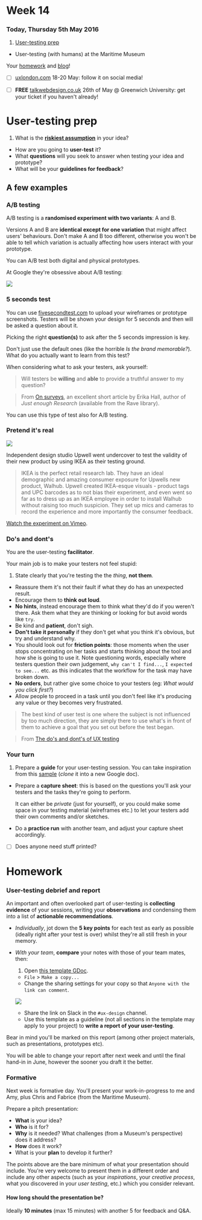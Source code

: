 # Week 14

### Today, Thursday 5th May 2016

1. [User-testing prep](#user-testing-prep)
* User-testing (with humans) at the Maritime Museum

Your [homework](#homework) and [blog](#blog)!

* [ ] [uxlondon.com](http://2016.uxlondon.com/) 18-20 May: follow it on social media!
* [ ] **FREE** [talkwebdesign.co.uk](http://talkwebdesign.co.uk/) 26th of May @ Greenwich University: get your ticket if you haven't already!


# User-testing prep

1. What is the [**riskiest assumption**](../13/#the-riskiest-hypothesis) in your idea?
* How are you going to **user-test** it? 
* What **questions** will you seek to answer when testing your idea and prototype? 
* What will be your **guidelines for feedback**?

## A few examples

### A/B testing

A/B testing is a **randomised experiment with two variants**: A and B. 

Versions A and B are **identical except for one variation** that might affect users' behaviours. Don't make A and B too different, otherwise you won't be able to tell which variation is actually affecting how users interact with your prototype.

You can A/B test both digital and physical prototypes.

<!-- Click the image for a slide show on how Google tested millions of shades of blue to optimise their traffic and click through rate -->

At Google they're obsessive about A/B testing:

[![](assets/google-ab-testing.png)](http://www.slideshare.net/andrew_null/metrics-driven-design-by-joshua-porter/4-Doug_Bowman_on_Design_at)

### 5 seconds test

You can use [fivesecondtest.com](http://fivesecondtest.com/) to upload your wireframes or prototype screenshots. Testers will be shown your design for 5 seconds and then will be asked a question about it.

Picking the right **question(s)** to ask after the 5 seconds impression is key.

Don't just use the default ones (like the horrible *Is the brand memorable?*). What do you actually want to learn from this test? 

When considering what to ask your testers, ask yourself:

> Will testers be **willing** and **able** to provide a truthful answer to my question?

> From [On surveys](https://medium.com/research-things/on-surveys-5a73dda5e9a0#.3vujbmw95), an excellent short article by Erika Hall, author of *Just enough Research* (available from the Rave library). 

You can use this type of test also for A/B testing.

### Pretend it's real

<!--Hack IKEA-->

[![](assets/hack-ikea.png)](https://vimeo.com/79313674)

Independent design studio Upwell went undercover to test the validity of their new product by using IKEA as their testing ground.

> IKEA is the perfect retail research lab. They have an ideal demographic and amazing consumer exposure for Upwells new product, Walhub. Upwell created IKEA-esque visuals - product tags and UPC barcodes as to not bias their experiment, and even went so far as to dress up as an IKEA employee in order to install Walhub without raising too much suspicion. They set up mics and cameras to record the experience and more importantly the consumer feedback.

[Watch the experiment on Vimeo](https://vimeo.com/79313674).

### Do's and dont's

You are the user-testing **facilitator**.

Your main job is to make your testers not feel stupid:

1. State clearly that you're testing the the *thing*, **not them**.
* Reassure them it's not their fault if what they do has an unexpected result.
* Encourage them to **think out loud**.
* **No hints**, instead encourage them to think what they'd do if you weren't there. Ask them what they are thinking or looking for but avoid words like `try`.
* Be kind and **patient**, don't sigh. 
* **Don't take it personally** if they don't get what you think it's obvious, but try and understand why.
* You should look out for **friction points**: those moments when the user stops concentrating on her tasks and starts thinking about the tool and how she is going to use it. Note questioning words, especially where testers question their own judgement, `why can't I find...`, `I expected to see...` etc. as this indicates that the workflow for the task may have broken down.
* **No orders**, but rather give some choice to your testers (eg: *What would you click first?*)
* Allow people to proceed in a task until you don't feel like it's producing any value or they becomes very frustrated.

> The best kind of user test is one where the subject is not influenced by too much direction, they are simply there to use what's in front of them to achieve a goal that you set out before the test began.

> From [The do's and dont's of UX testing](http://blog.oboxthemes.com/the-dos-and-donts-of-user-experience-testing/)

### Your turn

1. Prepare a **guide** for your user-testing session. You can take inspiration from this [sample](https://docs.google.com/document/d/17IuAMJojz0dlvBFh7QBDBgUWun2NyRZ6hlRwLdqYcH0/edit?usp=sharing) (*clone* it into a new Google doc).
* Prepare a **capture sheet**: this is based on the questions you'll ask your testers and the tasks they're going to perform. 

	It can either be *private* (just for yourself), or you could make some space in your testing material (wireframes etc.) to let your testers add their own comments and/or sketches. 
* Do a **practice run** with another team, and adjust your capture sheet accordingly. 

<!-- -->
- [ ] Does anyone need stuff printed?


# Homework

### User-testing debrief and report

An important and often overlooked part of user-testing is **collecting evidence** of your sessions, writing your **observations** and condensing them into a list of **actionable recommendations**.

* *Individually*, jot down the **5 key points** for each test as early as possible (ideally right after your test is over) whilst they're all still fresh in your memory. 
* *With your team*, **compare** your notes with those of your team mates, then:

	1. Open [this template GDoc](https://docs.google.com/document/d/1XIrJQe4acdR1fNuu53qgHxd80F5V_cvm2Uh62OQ3i1M/edit?usp=sharing). 
	* `File` > `Make a copy...`
	* Change the sharing settings for your copy so that `Anyone with the link can comment`.

	![](assets/gdoc-sharing.jpg)
	* Share the link on Slack in the `#ux-design` channel. 
	* Use this template as a guideline (not all sections in the template may apply to your project) to **write a report of your user-testing**.

Bear in mind you'll be marked on this report (among other project materials, such as presentations, prototypes etc). 

You will be able to change your report after next week and until the final hand-in in June, however the sooner you draft it the better.

### Formative

Next week is formative day. You'll present your work-in-progress to me and Amy, plus Chris and Fabrice (from the Maritime Museum).

Prepare a pitch presentation:

* **What** is your idea?
* **Who** is it for?
* **Why** is it needed? What challenges (from a Museum's perspective) does it address?
* **How** does it work?
* What is your **plan** to develop it further?

The points above are the bare minimum of what your presentation should include. You're very welcome to present them in a different order and include any other aspects (such as your *inspirations*, your *creative process*, what you discovered in your *user testing*, etc.) which you consider relevant.

#### How long should the presentation be?

Ideally **10 minutes** (max 15 minutes) with another 5 for feedback and Q&A.